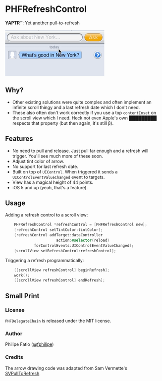 # PHFRefreshControl

**YAPTR**™: Yet another pull-to-refresh

![image](demo.gif)

## Why?

- Other existing solutions were quite complex and often implement an infinite scroll thingy and a last refresh date which I don't need.
- These also often don't work correctly if you use a top `contentInset` on the scroll view which I need. Heck not even Apple's own █████████ respects that property (but then again, it's still β).

## Features

- No need to pull and release. Just pull far enough and a refresh will trigger. You'll see much more of these soon.
- Adjust tint color of arrow.
- No support for last refresh date.
- Built on top of `UIControl`. When triggered it sends a `UIControlEventValueChanged` event to targets.
- View has a magical height of 44 points.
- iOS 5 and up (yeah, that's a feature).

## Usage

Adding a refresh control to a scroll view:

```Objective-C
    PHFRefreshControl *refreshControl = [PHFRefreshControl new];
    [refreshControl setTintColor:tintColor];
    [refreshControl addTarget:dataController
                       action:@selector(reload)
             forControlEvents:UIControlEventValueChanged];
    [scrollView setRefreshControl:refreshControl];
```

Triggering a refresh programmatically:

```Objective-C
    [[scrollView refreshControl] beginRefresh];
    work();
    [[scrollView refreshControl] endRefresh];
```

## Small Print

### License

`PHFDelegateChain` is released under the MIT license.

### Author

Philipe Fatio ([@fphilipe](http://twitter.com/fphilipe))

### Credits

The arrow drawing code was adapted from Sam Vermette's [SVPullToRefresh](https://github.com/samvermette/SVPullToRefresh). 